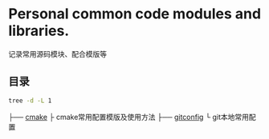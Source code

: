
# Personal common code modules and libraries.
记录常用源码模块、配合模版等

## 目录
```bash
tree -d -L 1
```
├── [cmake]
├   cmake常用配置模版及使用方法
├── [gitconfig]
└   git本地常用配置

[cmake]:(https://github.com/zucker-chen/common-modules/tree/master/cmake)
[gitconfig]:(https://github.com/zucker-chen/common-modules/tree/master/gitconfig)


